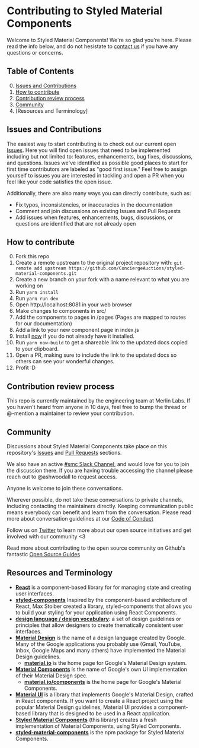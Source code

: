 # Contributing to Styled Material Components

Welcome to Styled Material Components! We're so glad you're here. Please read the info below, and do not hesistate to [contact us](ashley.woodall@merlinlabs.com) if you have any questions or concerns.

## Table of Contents

0. [Issues and Contributions](#types-of-contributions-were-looking-for)
0. [How to contribute](#how-to-contribute)
0. [Contribution review process](#contribution-review-process)
0. [Community](#community)
0. [Resources and Terminology]

## Issues and Contributions
The easiest way to start contributing is to check out our current open [Issues](https://github.com/ConciergeAuctions/styled-material-components/issues). Here you will find open issues that need to be implemented including but not limited to: features, enhancements, bug fixes, discussions, and questions. Issues we've identified as possible good places to start for first time contributors are labeled as "good first issue." Feel free to assign yourself to issues you are interested in tackling and open a PR when you feel like your code satisfies the open issue. 

Additionally, there are also many ways you can directly contribute, such as: 

* Fix typos, inconsistencies, or inaccuracies in the documentation
* Comment and join discussions on existing Issues and Pull Requests
* Add issues when features, enhancements, bugs, discussions, or questions are identified that are not already open

## How to contribute

0. Fork this repo
0. Create a remote upstream to the original project repository with: `git remote add upstream https://github.com/ConciergeAuctions/styled-material-components.git`
0. Create a new branch on your fork with a name relevant to what you are working on
0. Run `yarn install`
0. Run `yarn run dev`
0. Open http://localhost:8081 in your web browser
0. Make changes to components in src/
0. Add the components to pages in /pages (Pages are mapped to routes for our documentation)
0. Add a link to your new component page in index.js 
0. Install [now](https://zeit.co/now#whats-now) if you do not already have it installed.
0. Run `yarn now-build` to get a shareable link to the updated docs copied to your
clipboard.
0. Open a PR, making sure to include the link to the updated docs so others can
see your wonderful changes.
0. Profit :D

## Contribution review process

This repo is currently maintained by the engineering team at Merlin Labs. If you haven't heard from anyone in 10 days, feel free to bump the thread or @-mention a maintainer to review your contribution.

## Community

Discussions about Styled Material Components take place on this repository's [Issues](https://github.com/ConciergeAuctions/styled-material-components/issues) and [Pull Requests](https://github.com/ConciergeAuctions/styled-material-components/pulls) sections. 

We also have an active [#smc Slack Channel](https://merlin-labs.slack.com/messages/C8SU9KJTG/details/), and would love for you to join the discussion there. If you are having trouble accessing the channel please reach out to @ashwoodall to request access. 

Anyone is welcome to join these conversations. 

Wherever possible, do not take these conversations to private channels, including contacting the maintainers directly. Keeping communication public means everybody can benefit and learn from the conversation. Please read more about conversation guidelines at our [Code of Conduct](https://github.com/ConciergeAuctions/styled-material-components/blob/master/CODE_OF_CONDUCT.md)

Follow us on [Twitter](https://twitter.com/merlinOSA) to learn more about our open source initiatives and get involved with our community <3

Read more about contributing to the open source community on Github's fantastic [Open Source Guides](https://opensource.guide/)

## Resources and Terminology

* **[React](https://reactjs.org/)**
is a component-based library for for managing state and creating user interfaces.
* **[styled-components](https://www.styled-components.com/)**
Inspired by the component-based architecture of React, Max Stoiber created a library, styled-components that allows you to build your styling for your application using React Components.
* **[design language / design vocabulary](https://en.wikipedia.org/wiki/Design_language)**: a set of design guidelines or principles that allow designers to create thematically consistent user interfaces.
* **[Material Design](https://material.io/)**
is the name of a design language created by Google. Many of the Google applications you probably use (Gmail, YouTube, Inbox, Google Maps and many others) have implemented the Material Design guidelines.
  * **[material.io](https://material.io/)** 
is the home page for Google's Material Design system.
* **[Material Components](https://material.io/components/)** 
is the name of Google's own UI implementation of their Material Design spec.
  * **[material.io/components](https://material.io/components/)**
is the home page for Google's Material Components.  
* **[Material UI](http://www.material-ui.com/#/)**
is a library that implements Google's Material Design, crafted in React components. If you want to create a React project using the popular Material Design guidelines, Material UI provides a component-based library that is designed to be used in a React application.   
* **[Styled Material Components](https://github.com/ConciergeAuctions/styled-material-components)**
(this library) creates a fresh implementation of Material Components, using Styled Components. 
* **[styled-material-components](https://www.npmjs.com/package/styled-material-components)**
is the npm package for Styled Material Components. 
